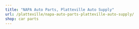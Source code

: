```yaml
---
title: "NAPA Auto Parts, Platteville Auto Supply"
url: /platteville/napa-auto-parts-platteville-auto-supply/
shop: car parts
---
```

